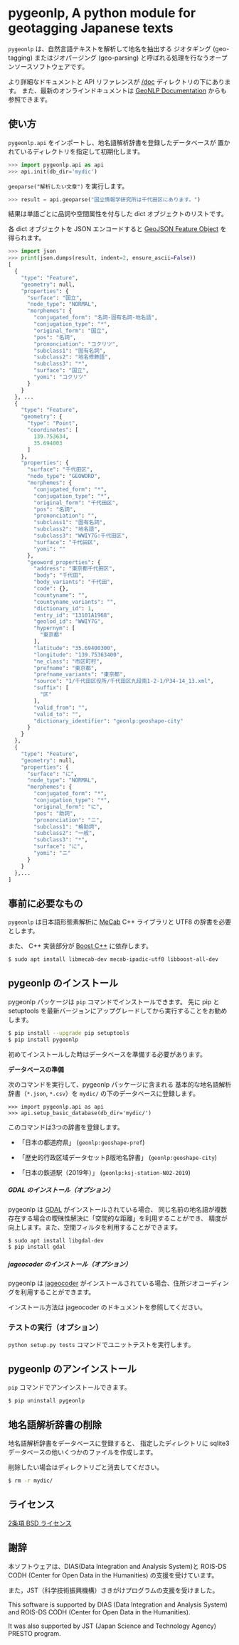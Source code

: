# pygeonlp, A python module for geotagging Japanese texts

`pygeonlp` は、自然言語テキストを解析して地名を抽出する
ジオタギング (geo-tagging) またはジオパージング (geo-parsing) と呼ばれる処理を行なうオープンソースソフトウェアです。

より詳細なドキュメントと API リファレンスが [/doc](./doc/) ディレクトリの下にあります。
また、最新のオンラインドキュメントは
[GeoNLP Documentation](https://geonlp.ex.nii.ac.jp/doc/pygeonlp/)
からも参照できます。

## 使い方

`pygeonlp.api` をインポートし、地名語解析辞書を登録したデータベースが
置かれているディレクトリを指定して初期化します。

```python
>>> import pygeonlp.api as api
>>> api.init(db_dir='mydic')
```

`geoparse("解析したい文章")` を実行します。

```python
>>> result = api.geoparse("国立情報学研究所は千代田区にあります。")
```

結果は単語ごとに品詞や空間属性を付与した dict オブジェクトのリストです。

各 dict オブジェクトを JSON エンコードすると [GeoJSON Feature Object](https://tools.ietf.org/html/rfc7946#section-3.2) を得られます。

```python
>>> import json
>>> print(json.dumps(result, indent=2, ensure_ascii=False))
[
  {
    "type": "Feature",
    "geometry": null,
    "properties": {
      "surface": "国立",
      "node_type": "NORMAL",
      "morphemes": {
        "conjugated_form": "名詞-固有名詞-地名語",
        "conjugation_type": "*",
        "original_form": "国立",
        "pos": "名詞",
        "prononciation": "コクリツ",
        "subclass1": "固有名詞",
        "subclass2": "地名修飾語",
        "subclass3": "*",
        "surface": "国立",
        "yomi": "コクリツ"
      }
    }
  }, ... 
  {
    "type": "Feature",
    "geometry": {
      "type": "Point",
      "coordinates": [
        139.753634,
        35.694003
      ]
    },
    "properties": {
      "surface": "千代田区",
      "node_type": "GEOWORD",
      "morphemes": {
        "conjugated_form": "*",
        "conjugation_type": "*",
        "original_form": "千代田区",
        "pos": "名詞",
        "prononciation": "",
        "subclass1": "固有名詞",
        "subclass2": "地名語",
        "subclass3": "WWIY7G:千代田区",
        "surface": "千代田区",
        "yomi": ""
      },
      "geoword_properties": {
        "address": "東京都千代田区",
        "body": "千代田",
        "body_variants": "千代田",
        "code": {},
        "countyname": "",
        "countyname_variants": "",
        "dictionary_id": 1,
        "entry_id": "13101A1968",
        "geolod_id": "WWIY7G",
        "hypernym": [
          "東京都"
        ],
        "latitude": "35.69400300",
        "longitude": "139.75363400",
        "ne_class": "市区町村",
        "prefname": "東京都",
        "prefname_variants": "東京都",
        "source": "1/千代田区役所/千代田区九段南1-2-1/P34-14_13.xml",
        "suffix": [
          "区"
        ],
        "valid_from": "",
        "valid_to": "",
        "dictionary_identifier": "geonlp:geoshape-city"
      }
    }
  },
  {
    "type": "Feature",
    "geometry": null,
    "properties": {
      "surface": "に",
      "node_type": "NORMAL",
      "morphemes": {
        "conjugated_form": "*",
        "conjugation_type": "*",
        "original_form": "に",
        "pos": "助詞",
        "prononciation": "ニ",
        "subclass1": "格助詞",
        "subclass2": "一般",
        "subclass3": "*",
        "surface": "に",
        "yomi": "ニ"
      }
    }
  },...
]
```

## 事前に必要なもの

`pygeonlp` は日本語形態素解析に [MeCab](https://taku910.github.io/mecab/)
C++ ライブラリと UTF8 の辞書を必要とします。

また、 C++ 実装部分が [Boost C++](https://www.boost.org/) に依存します。

```sh
$ sudo apt install libmecab-dev mecab-ipadic-utf8 libboost-all-dev
```

## pygeonlp のインストール

pygeonlp パッケージは `pip` コマンドでインストールできます。
先に pip と setuptools を最新バージョンにアップグレードしてから実行することをお勧めします。

```sh
$ pip install --upgrade pip setuptools
$ pip install pygeonlp
```

初めてインストールした時はデータベースを準備する必要があります。

**データベースの準備**

次のコマンドを実行して、pygeonlp パッケージに含まれる
基本的な地名語解析辞書（`*.json`, `*.csv`）を
`mydic/` の下のデータベースに登録します。

```
>>> import pygeonlp.api as api
>>> api.setup_basic_database(db_dir='mydic/')
```

このコマンドは3つの辞書を登録します。

- 「日本の都道府県」 (`geonlp:geoshape-pref`)

- 「歴史的行政区域データセットβ版地名辞書」 (`geonlp:geoshape-city`)

- 「日本の鉄道駅（2019年）」 (`geonlp:ksj-station-N02-2019`)

##### GDAL のインストール（オプション）

pygeonlp は [GDAL](https://pypi.org/project/GDAL/) がインストールされている場合、
同じ名前の地名語が複数存在する場合の曖昧性解決に「空間的な距離」を利用することができ、
精度が向上します。また、空間フィルタを利用することができます。

```sh
$ sudo apt install libgdal-dev
$ pip install gdal
```

##### jageocoder のインストール（オプション）

pygeonlp は [jageocoder](https://pypi.org/project/jageocoder/) がインストールされている場合、住所ジオコーディングを利用することができます。

インストール方法は jageocoder のドキュメントを参照してください。

### テストの実行（オプション）

`python setup.py tests` コマンドでユニットテストを実行します。


## pygeonlp のアンインストール

`pip` コマンドでアンインストールできます。

```sh
$ pip uninstall pygeonlp
```

## 地名語解析辞書の削除

地名語解析辞書をデータベースに登録すると、
指定したディレクトリに sqlite3 データベースの他いくつかのファイルを作成します。

削除したい場合はディレクトリごと消去してください。

```sh
$ rm -r mydic/
```

## ライセンス

[2条項 BSD ライセンス](https://licenses.opensource.jp/BSD-2-Clause/BSD-2-Clause.html)

## 謝辞

本ソフトウェアは、DIAS(Data Integration and Analysis System)と
ROIS-DS CODH (Center for Open Data in the Humanities) の支援を受けています。

また，JST（科学技術振興機構）さきがけプログラムの支援を受けました。

This software is supported by DIAS (Data Integration and Analysis System) and
ROIS-DS CODH (Center for Open Data in the Humanities).

It was also supported by JST (Japan Science and Technology Agency) PRESTO program.
